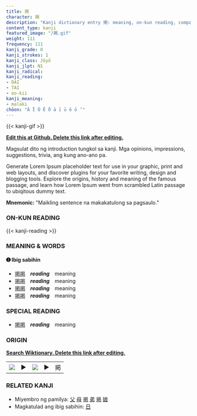 ```yaml
---
title: 掲
character: 掲
description: "Kanji dictionary entry 掲: meaning, on-kun reading, compounds, origin, related kanji"
content_type: kanji
featured_image: "/掲.gif"
weight: 111
frequency: 111
kanji_grade: 0
kanji_strokes: 1
kanji_class: Jōyō
kanji_jlpt: N1
kanji_radical: 
kanji_reading: 
- DAI
- TAI
- oo-kii
kanji_meaning:
- malaki
chōon: "Ā Ī Ū Ē Ō ā ī ū ē ō ’"
---
```

[//]: # (Don't edit the line below. Kanji animated GIF code is automatically generated.)
{{< kanji-gif >}}

[//]: # (Edit below this line.)

**[Edit this at Github. Delete this link after editing.](https://github.com/tim0g/tim/tree/main/content/kanji/掲/index.md)**

Magsulat dito ng introduction tungkol sa kanji. Mga opinions, impressions, suggestions, trivia, ang kung ano-ano pa.

Generate Lorem Ipsum placeholder text for use in your graphic, print and web layouts, and discover plugins for your favorite writing, design and blogging tools. Explore the origins, history and meaning of the famous passage, and learn how Lorem Ipsum went from scrambled Latin passage to ubiqitous dummy text.
 
**Mnemonic:** "Maikling sentence na makakatulong sa pagsaulo."

### ON-KUN READING

[//]: # (Don't edit the line below. ON-KUN READING code is automatically generated.)
{{< kanji-reading >}}

### MEANING & WORDS

#### ➊ **Ibig sabihin**
  - [掲](../掲)[掲](../掲)　***reading***　meaning
  - [掲](../掲)[掲](../掲)　***reading***　meaning
  - [掲](../掲)[掲](../掲)　***reading***　meaning
  - [掲](../掲)[掲](../掲)　***reading***　meaning

### SPECIAL READING
  - [掲](../掲)[掲](../掲)　***reading***　meaning

### ORIGIN

**[Search Wiktionary. Delete this link after editing.](https://wiktionary.org/wiki/掲)**
<table class="kanji-table"><tr><td>
<img src="60px-掲-bronze.svg.png">
</td><td>▶</td><td>
<img src="60px-掲-oracle.svg.png">
</td><td>▶</td>
<td class="kanji-origin">掲</td>
</tr></table>

### RELATED KANJI
- Miyembro ng pamilya: [父](../父) [母](../母) [掲](../掲) [弟](../弟) [掲](../掲) [娘](../娘)
- Magkatulad ang ibig sabihin: [日](../日)
